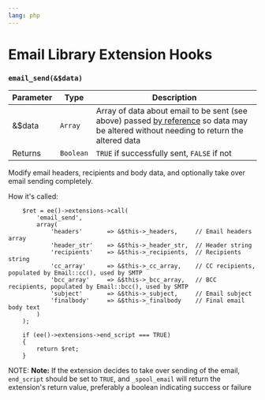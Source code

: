 ```yaml
---
lang: php
---
```


<!--
    This source file is part of the open source project
    ExpressionEngine User Guide (https://github.com/ExpressionEngine/ExpressionEngine-User-Guide)

    @link      https://expressionengine.com/
    @copyright Copyright (c) 2003-2020, Packet Tide, LLC (https://ellislab.com)
    @license   https://expressionengine.com/license Licensed under Apache License, Version 2.0
-->

# Email Library Extension Hooks

### `email_send(&$data)`

| Parameter | Type      | Description                                                                                                                                                                                     |
| --------- | --------- | ----------------------------------------------------------------------------------------------------------------------------------------------------------------------------------------------- |
| &\$data   | `Array`   | Array of data about email to be sent (see above) passed [by reference](http://php.net/manual/en/language.references.pass.php) so data may be altered without needing to return the altered data |
| Returns   | `Boolean` | `TRUE` if successfully sent, `FALSE` if not                                                                                                                                                     |

Modify email headers, recipients and body data, and optionally take over email sending completely.

How it's called:

```
    $ret = ee()->extensions->call(
        'email_send',
        array(
            'headers'       => &$this->_headers,     // Email headers array
            'header_str'    => &$this->_header_str,  // Header string
            'recipients'    => &$this->_recipients,  // Recipients string
            'cc_array'      => &$this->_cc_array,    // CC recipients, populated by Email::cc(), used by SMTP
            'bcc_array'     => &$this->_bcc_array,   // BCC recipients, populated by Email::bcc(), used by SMTP
            'subject'       => &$this->_subject,     // Email subject
            'finalbody'     => &$this->_finalbody    // Final email body text
        )
    );

    if (ee()->extensions->end_script === TRUE)
    {
        return $ret;
    }
```

NOTE: **Note:** If the extension decides to take over sending of the email, `end_script` should be set to `TRUE`, and `_spool_email` will return the extension's return value, preferably a boolean indicating success or failure
